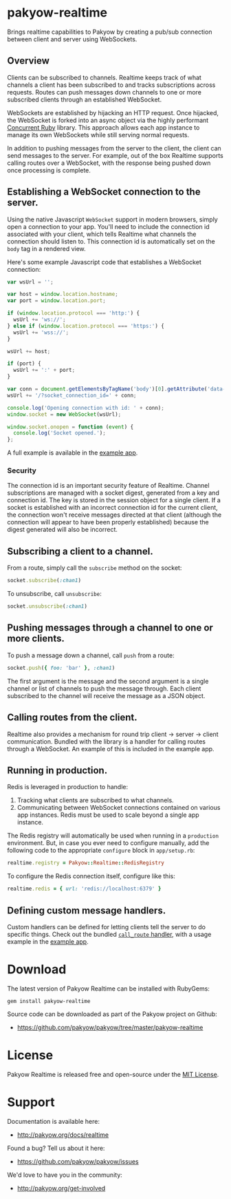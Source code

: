 # pakyow-realtime

Brings realtime capabilities to Pakyow by creating a pub/sub
connection between client and server using WebSockets.

## Overview

Clients can be subscribed to channels. Realtime keeps track of what channels a
client has been subscribed to and tracks subscriptions across requests. Routes
can push messages down channels to one or more subscribed clients through an
established WebSocket.

WebSockets are established by hijacking an HTTP request. Once hijacked, the
WebSocket is forked into an async object via the highly performant [Concurrent
Ruby](https://github.com/ruby-concurrency/concurrent-ruby) library. This
approach allows each app instance to manage its own WebSockets while still
serving normal requests.

In addition to pushing messages from the server to the client, the client can
send messages to the server. For example, out of the box Realtime supports
calling routes over a WebSocket, with the response being pushed down once
processing is complete.

## Establishing a WebSocket connection to the server.

Using the native Javascript `WebSocket` support in modern browsers, simply open
a connection to your app. You'll need to include the connection id associated
with your client, which tells Realtime what channels the connection should
listen to. This connection id is automatically set on the `body` tag in a
rendered view.

Here's some example Javascript code that establishes a WebSocket connection:

```javascript
var wsUrl = '';

var host = window.location.hostname;
var port = window.location.port;

if (window.location.protocol === 'http:') {
  wsUrl += 'ws://';
} else if (window.location.protocol === 'https:') {
  wsUrl += 'wss://';
}

wsUrl += host;

if (port) {
  wsUrl += ':' + port;
}

var conn = document.getElementsByTagName('body')[0].getAttribute('data-socket-connection-id');
wsUrl += '/?socket_connection_id=' + conn;

console.log('Opening connection with id: ' + conn);
window.socket = new WebSocket(wsUrl);

window.socket.onopen = function (event) {
  console.log('Socket opened.');
};
```

A full example is available in the [example app](https://github.com/bryanp/pakyow-example-realtime).

### Security

The connection id is an important security feature of Realtime. Channel
subscriptions are managed with a socket digest, generated from a key and
connection id. The key is stored in the session object for a single client. If a
socket is established with an incorrect connection id for the current client,
the connection won't receive messages directed at that client (although the
connection will appear to have been properly established) because the digest
generated will also be incorrect.

## Subscribing a client to a channel.

From a route, simply call the `subscribe` method on the socket:

```ruby
socket.subscribe(:chan1)
```

To unsubscribe, call `unsubscribe`:

```ruby
socket.unsubscribe(:chan1)
```

## Pushing messages through a channel to one or more clients.

To push a message down a channel, call `push` from a route:

```ruby
socket.push({ foo: 'bar' }, :chan1)
```

The first argument is the message and the second argument is a single channel or
list of channels to push the message through. Each client subscribed to the
channel will receive the message as a JSON object.

## Calling routes from the client.

Realtime also provides a mechanism for round trip client -> server -> client
communication. Bundled with the library is a handler for calling routes through
a WebSocket. An example of this is included in the example app.

## Running in production.

Redis is leveraged in production to handle:

1. Tracking what clients are subscribed to what channels.
2. Communicating between WebSocket connections contained on various app
instances. Redis must be used to scale beyond a single app instance.

The Redis registry will automatically be used when running in a `production`
environment. But, in case you ever need to configure manually, add the following
code to the appropriate `configure` block in `app/setup.rb`:

```ruby
realtime.registry = Pakyow::Realtime::RedisRegistry
```

To configure the Redis connection itself, configure like this:

```ruby
realtime.redis = { url: 'redis://localhost:6379' }
```

## Defining custom message handlers.

Custom handlers can be defined for letting clients tell the server to do specific
things. Check out the bundled [`call_route` handler](https://github.com/pakyow/pakyow/blob/master/pakyow-realtime/lib/pakyow-realtime/message_handlers/call_route.rb), with a usage example in the
[example app](https://github.com/bryanp/pakyow-example-realtime).

# Download

The latest version of Pakyow Realtime can be installed with RubyGems:

```
gem install pakyow-realtime
```

Source code can be downloaded as part of the Pakyow project on Github:

- https://github.com/pakyow/pakyow/tree/master/pakyow-realtime

# License

Pakyow Realtime is released free and open-source under the [MIT
License](http://opensource.org/licenses/MIT).

# Support

Documentation is available here:

- http://pakyow.org/docs/realtime

Found a bug? Tell us about it here:

- https://github.com/pakyow/pakyow/issues

We'd love to have you in the community:

- http://pakyow.org/get-involved
